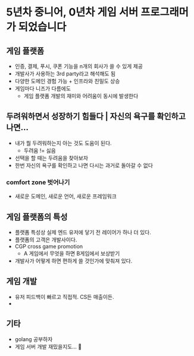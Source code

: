 # 5년차 중니어, 0년차 게임 서버 프로그래머가 되었습니다
## 게임 플랫폼
- 인증, 결제, 푸시, 쿠폰 기능을 n개의 회사가 쓸 수 있게 제공
- 개발사가 사용하는 3rd party라고 해석해도 됨
- 다양한 도메인 경험 가능 + 인프라와 친밀도 상승
- 게임마다 니즈가 다름에도
	- 게임 플랫폼 개발의 재미와 어려움이 동시에 발생한다
## 두려워하면서 성장하기 힘들다 | 자신의 욕구를 확인하고 나면...
- 내가 뭘 두려워하는지 아는 것도 도움이 된다.
	- 두려움 != 싫음
- 선택을 할 때는 두려움을 찾아보자
- 한번 자신의 욕구를 확인하고 나면 다시는 과거로 돌아갈 수 없다

### comfort zone 벗어나기
- 새로운 도메인, 새로운 언어, 새로운 프레임워크

## 게임 플랫폼의 특성
- 플랫폼 특성상 실제 엔드 유저에 닿기 전 레이어가 하나 더 있다.
- 플랫폼의 고객은 개발사이다.
- CGP cross game promotion
	- A 게임에서 무엇을 하면 B게임에서 보상받기
- 개발사가 어떻게 하면 편하게 쓸 것인가에 맞춰져 있다.

## 게임 개발
- 유저 피드백이 빠르고 직접적. CS든 매출이든.
- 


## 기타
- golang 공부하자
- 게임 서버 개발 재밌을지도... 👀